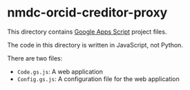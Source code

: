 # nmdc-orcid-creditor-proxy

This directory contains [Google Apps Script](https://developers.google.com/apps-script) project files.

The code in this directory is written in JavaScript, not Python.

There are two files:

- `Code.gs.js`: A web application
- `Config.gs.js`: A configuration file for the web application
